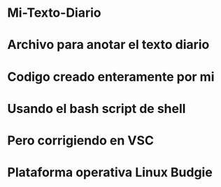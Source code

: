 # Mi-Texto-Diario
# Archivo para anotar el texto diario
# Codigo creado enteramente por mi
# Usando el bash script de shell
# Pero corrigiendo en VSC
# Plataforma operativa Linux Budgie

